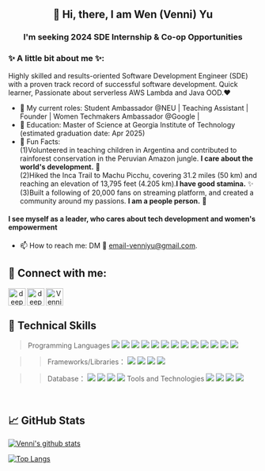 <h2 align="center"> 👋 Hi, there, I am Wen (Venni) Yu </h2>
<h3 align="center"> I'm seeking 2024 SDE Internship & Co-op Opportunities </h3>

### ✨ A little bit about me ✨:
Highly skilled and results-oriented Software Development Engineer (SDE) with a proven track record of successful software development. Quick learner, Passionate about serverless AWS Lambda and Java OOD.❤
- 🔭 My current roles: Student Ambassador @NEU | Teaching Assistant | Founder | Women Techmakers Ambassador @Google |
- 🌱 Education: Master of Science at Georgia Institute of Technology (estimated graduation date: Apr 2025)
- 👯 Fun Facts:<br>
  (1)Volunteered in teaching children in Argentina and contributed to rainforest conservation in the Peruvian Amazon jungle. **I care about the world's development.** 🔭<br>
  (2)Hiked the Inca Trail to Machu Picchu, covering 31.2 miles (50 km) and reaching an elevation of 13,795 feet (4.205 km).**I have good stamina.** ✨<br>
  (3)Built a following of 20,000 fans on streaming platform, and created a community around my passions. **I am a people person.** 💬<br>

#### I see myself as a leader, who cares about tech development and women's empowerment 
- 📫 How to reach me: DM 📱 email-venniyu@gmail.com.

## 🤝 Connect with me:
<div align="center">
  <a href="https://www.linkedin.com/in/venni-yu/"><img align="left" src="https://github.com/winniethebear424/winniethebear424/blob/main/5296501_linkedin_network_linkedin%20logo_icon.png" alt="deepa Jarout | LinkedIn" width="35px"/></a>
  
  <a href="https://venniyu.medium.com/"><img align="left" src="https://github.com/winniethebear424/winniethebear424/blob/main/7079375_medium%20logo_medium_icon.png" alt="deepa jarout | Medium" width="35px"/></a>
  
  <a href="mailto:veniyu@gmail.com"><img align="left" src="https://github.com/winniethebear424/winniethebear424/blob/main/2993691_brand_brands_gmail_logo_logos_icon.png" alt="Venni Yu | Gmail" width="35px"/></a>
  
</div>
</br>
</br>


## 💼 Technical Skills
>Programming Languages
![](https://img.shields.io/badge/Code-Java-informational?style=flat&logo=Java&color=F7DF1E)
![](https://img.shields.io/badge/Code-Redux-informational?style=flat&logo=Redux&color=764ABC)
![](https://img.shields.io/badge/Code-Python-informational?style=flat&logo=Python&logoColor=white)
![](https://img.shields.io/badge/code-GraphQL-informational?style=flat&logo=graphql&logoColor=white)
![](https://img.shields.io/badge/code-JWT-informational?style=flat&logo=JSON%20web%20tokens)
![](https://img.shields.io/badge/code-GULP-informational?style=flat&logo=gulp&logoColor=white)
![](https://img.shields.io/badge/Code-JavaScript-informational?style=flat&logo=JavaScript&color=F7DF1E)
![](https://img.shields.io/badge/Code-HTML-informational?style=flat&logo=HTML&color=E34F26)
![](https://img.shields.io/badge/Code-SQLite-informational?style=flat&logo=SQLite&color=003B57)
![](https://img.shields.io/badge/Code-css-informational?style=flat&logo=css&logoColor=white)
![](https://img.shields.io/badge/Code-Typescript-informational?style=flat&logo=typescript&logoColor=white)
![](https://img.shields.io/badge/Code-React-informational?style=flat&logo=react&color=61DAFB)
![](https://img.shields.io/badge/Code-Redux-informational?style=flat&logo=Redux&color=764ABC)

>>Frameworks/Libraries：
![](https://img.shields.io/badge/Framework-Django-informational?style=flat&logo=Framework&logoColor=white) 
![](https://img.shields.io/badge/Framework-node.js-informational?style=flat&logo=node.js&logoColor=white)
![](https://img.shields.io/badge/Framework-express.js-informational?style=flat&logo=express&logoColor=white)
![](https://img.shields.io/badge/Style-Bootstrap-informational?style=flat&logo=Bootstrap&color=7952B3)

>>Database：
![](https://img.shields.io/badge/Database-MongoDB-informational?style=flat&logo=mongodb&logoColor=white)
![](https://img.shields.io/badge/Database-JSON-informational?style=flat&logo=JSON&lColor=764ABC)
![](https://img.shields.io/badge/Database-PostgreSQL-informational?style=flat&logo=PostgreSQL&color=336791)
![](https://img.shields.io/badge/Database-MySQL-informational?style=flat&logo=MySQL&color=336791)
>>Tools and Technologies
![](https://img.shields.io/badge/Code-Restful_API-informational?style=flat&logo=restful&logoColor=336791)
![](https://img.shields.io/badge/Tool-JWT-informational?style=flat&logo=JWT&color=F05032)
![](https://img.shields.io/badge/Tools-Git-informational?style=flat&logo=Git&color=F05032)
![](https://img.shields.io/badge/Tools-GitHub-informational?style=flat&logo=GitHub&color=181717)
</br>


## 📈 GitHub Stats 

[![Venni's github stats](https://github-readme-stats.vercel.app/api?username=winniethebear424)](https://github.com/winniethebear424)

[![Top Langs](https://github-readme-stats.vercel.app/api/top-langs/?username=winniethebear424&layout=compact)](https://github.com/winniethebear424)

